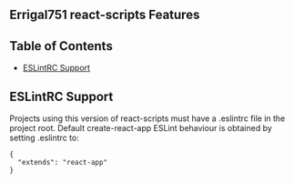 ## Errigal751 react-scripts Features

## Table of Contents

- [ESLintRC Support](#eslintrc-support)


## ESLintRC Support

Projects using this version of react-scripts must have a .eslintrc file in the project root. Default create-react-app ESLint
behaviour is obtained by setting .eslintrc to:

```
{
  "extends": "react-app"
}
```

